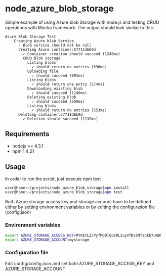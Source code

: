 # node_azure_blob_storage

Simple example of using Azure blob Storage with node.js and testing CRUD operations with Mocha framework.
The output should look similar to this:

```
Azure Blob Storage Test
    Creating Azure blob Service 
      ✓ Blob service should not be null
      Creating Azure container:57711d6b9d
        ✓ Container creation should succeed (1246ms)
        CRUD Blob storage
          Listing blobs
            ✓ should return no entries (690ms)
          Uploading file
            ✓ should succeed (591ms)
          Listing blobs
            ✓ should return one entry (574ms)
          Downloading existing blob
            ✓ should succeed (1140ms)
          Deleting existing blob
            ✓ should succeed (559ms)
          Listing blobs
            ✓ should return no entries (553ms)
      Deleting container:57711d6b9d
        ✓ Deletion should succeed (1132ms)

```

## Requirements

- nodejs >= 4.3.1
- npm 1.4.21

## Usage

In order to run the script, just execute npm test 

```bash
user@home:~/projects/node_azure_blob_storage$npm install
user@home:~/projects/node_azure_blob_storage$npm test
```

Both Azure storage access key and storage account have to be defined either by setting environment variables or by editing the configuration file (config.json)

### Environment variables

```bash
export AZURE_STORAGE_ACCESS_KEY=MYKEYLZ/PyfMDDl0psML2uyVfDs6MTsbkb7uWD9HKFiZfJ1pi2nCT0YQQZ94SMBTmbk09kl78MoTvDez6QO4A==
export AZURE_STORAGE_ACCOUNT=mystorage
```


### Configuration file

Edit config/config.json and set both AZURE_STORAGE_ACCESS_KEY and AZURE_STORAGE_ACCOUNT




